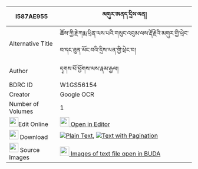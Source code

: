 |I587AE955|མགུར་ཨནད་དྲིས་ལན། 
| --- | --- 
|Alternative Title |ཆོས་ཀྱི་རྗེ་ཀརྨ་ཕྲིན་ལས་པའི་གསུང་འབུམ་ལས་རྡོ་རྗེའི་མགུར་གྱི་ཕྲེང་བ་དང་ཐུན་མོང་བའི་དྲིས་ལན་གྱི་ཕྲེང་བ།
|Author| དྭགས་པོ་ཕྱོགས་ལས་རྣམ་རྒྱལ།
|BDRC ID | W1GS56154
|Creator | Google OCR
|Number of Volumes| 1
|<img width="25" src="https://img.icons8.com/color/25/000000/edit-property.png">Edit Online| [<img width="25" src="https://avatars.githubusercontent.com/u/45091458?s=200&v=4"> Open in Editor](http://editor.openpecha.org/I587AE955)
|<img width="25" src="https://img.icons8.com/fluent/48/000000/download-2.png"/>  Download | [![](https://img.icons8.com/color/20/000000/txt.png)Plain Text](https://github.com/Openpecha/I587AE955/releases/download/v1/gur_en_drilen_plain_I587AE955.zip), [![](https://img.icons8.com/color/20/000000/txt.png)Text with Pagination](https://github.com/Openpecha/I587AE955/releases/download/v1/gur_en_drilen_pages_I587AE955.zip)
|<img width="25" src="https://img.icons8.com/plasticine/100/000000/pictures-folder.png"/>  Source Images | [<img width="25" src="https://library.bdrc.io/icons/BUDA-small.svg"> Images of text file open in BUDA](https://library.bdrc.io/show/bdr:W1GS56154)